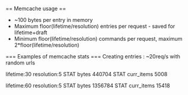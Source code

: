 == Memcache usage ==
- ~100 bytes per entry in memory
- Maximum floor(lifetime/resolution) entries per request - saved for lifetime+draft
- Minimum floor(lifetime/resolution) commands per request, maximum 2\*floor(lifetime/resolution)

=== Examples of memcache stats ===
Creating entries : ~20req/s with random urls

lifetime:30 resolution:5
STAT bytes 440704
STAT curr\_items 5008


lifetime:60 resolution:5
STAT bytes 1356784
STAT curr\_items 15418


